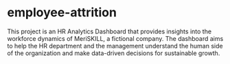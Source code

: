 # employee-attrition
This project is an HR Analytics Dashboard that provides insights into the workforce dynamics of MeriSKILL, a fictional company. The dashboard aims to help the HR department and the management understand the human side of the organization and make data-driven decisions for sustainable growth.
